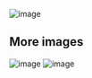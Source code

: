 ![image](https://github.com/user-attachments/assets/b36240ff-d3a9-4173-b16f-79a9ebf63a06)
## More images
![image](https://github.com/user-attachments/assets/b75f2b93-716d-46f8-9cbd-53f64bd0b0a0)
![image](https://github.com/user-attachments/assets/3701e669-2e55-4b14-909f-f573826dc757)
